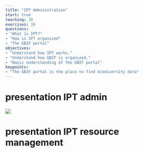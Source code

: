 ```yaml
---
title: "IPT Administration"
start: true
teaching: 30
exercises: 30
questions:
- "What is IPT?"
- "How is IPT organized"
- "The GBIF portal"
objectives:
- "Understand how IPT works."
- "Understand how GBIF is organized."
- "Basic understanding of the GBIF portal"
keypoints:
- "The GBIF portal is the place to find biodiversity data"
---
```

# presentation IPT admin

<a href="https://docs.google.com/presentation/d/13o6PLmh8zFNT7hR8XtMCorazx--KJxPXiykG8xB4TDc/edit?usp=sharing">
    <img src="{{ '/assets/img/iptadmin.PNG' | relative_url }}">
  </a>


# presentation IPT resource management



